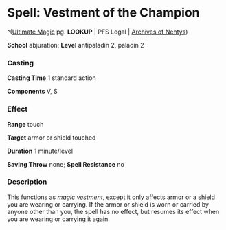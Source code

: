 # Spell: Vestment of the Champion

^([Ultimate Magic][ss-vestment-of-the-champion] pg. **LOOKUP** | PFS Legal | [Archives of Nehtys][sn-vestment-of-the-champion])

**School** abjuration; **Level** antipaladin 2, paladin 2

### Casting

**Casting Time** 1 standard action  

**Components** V, S

### Effect

**Range** touch  

**Target** armor or shield touched  

**Duration** 1 minute/level  

**Saving Throw** none; **Spell Resistance** no

### Description

This functions as _[magic vestment]_, except it only affects armor or a shield you are wearing or carrying. If the armor or shield is worn or carried by anyone other than you, the spell has no effect, but resumes its effect when you are wearing or carrying it again.

[ss-vestment-of-the-champion]: http://paizo.com/pathfinderRPG/v57
[sn-vestment-of-the-champion]: http://www.archivesofnethys.com/SpellDisplay.aspx?ItemName=Vestment%20of%20the%20Champion
[magic vestment]: http://www.archivesofnethys.com/SpellDisplay.aspx?ItemName=magic%20vestment